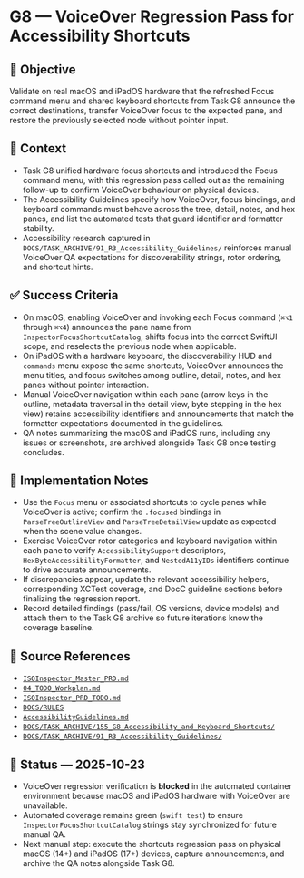 # G8 — VoiceOver Regression Pass for Accessibility Shortcuts

## 🎯 Objective

Validate on real macOS and iPadOS hardware that the refreshed Focus command menu and shared keyboard shortcuts from Task G8 announce the correct destinations, transfer VoiceOver focus to the expected pane, and restore the previously selected node without pointer input.

## 🧩 Context

- Task G8 unified hardware focus shortcuts and introduced the Focus command menu, with this regression pass called out as the remaining follow-up to confirm VoiceOver behaviour on physical devices.
- The Accessibility Guidelines specify how VoiceOver, focus bindings, and keyboard commands must behave across the tree, detail, notes, and hex panes, and list the automated tests that guard identifier and formatter stability.
- Accessibility research captured in `DOCS/TASK_ARCHIVE/91_R3_Accessibility_Guidelines/` reinforces manual VoiceOver QA expectations for discoverability strings, rotor ordering, and shortcut hints.

## ✅ Success Criteria

- On macOS, enabling VoiceOver and invoking each Focus command (`⌘⌥1` through `⌘⌥4`) announces the pane name from `InspectorFocusShortcutCatalog`, shifts focus into the correct SwiftUI scope, and reselects the previous node when applicable.
- On iPadOS with a hardware keyboard, the discoverability HUD and `commands` menu expose the same shortcuts, VoiceOver announces the menu titles, and focus switches among outline, detail, notes, and hex panes without pointer interaction.
- Manual VoiceOver navigation within each pane (arrow keys in the outline, metadata traversal in the detail view, byte stepping in the hex view) retains accessibility identifiers and announcements that match the formatter expectations documented in the guidelines.
- QA notes summarizing the macOS and iPadOS runs, including any issues or screenshots, are archived alongside Task G8 once testing concludes.

## 🔧 Implementation Notes

- Use the `Focus` menu or associated shortcuts to cycle panes while VoiceOver is active; confirm the `.focused` bindings in `ParseTreeOutlineView` and `ParseTreeDetailView` update as expected when the scene value changes.
- Exercise VoiceOver rotor categories and keyboard navigation within each pane to verify `AccessibilitySupport` descriptors, `HexByteAccessibilityFormatter`, and `NestedA11yIDs` identifiers continue to drive accurate announcements.
- If discrepancies appear, update the relevant accessibility helpers, corresponding XCTest coverage, and DocC guideline sections before finalizing the regression report.
- Record detailed findings (pass/fail, OS versions, device models) and attach them to the Task G8 archive so future iterations know the coverage baseline.

## 🧠 Source References

- [`ISOInspector_Master_PRD.md`](../AI/ISOViewer/ISOInspector_PRD_Full/ISOInspector_Master_PRD.md)
- [`04_TODO_Workplan.md`](../AI/ISOInspector_Execution_Guide/04_TODO_Workplan.md)
- [`ISOInspector_PRD_TODO.md`](../AI/ISOViewer/ISOInspector_PRD_TODO.md)
- [`DOCS/RULES`](../RULES)
- [`AccessibilityGuidelines.md`](../../Documentation/ISOInspector.docc/Guides/AccessibilityGuidelines.md)
- [`DOCS/TASK_ARCHIVE/155_G8_Accessibility_and_Keyboard_Shortcuts/`](../TASK_ARCHIVE/155_G8_Accessibility_and_Keyboard_Shortcuts)
- [`DOCS/TASK_ARCHIVE/91_R3_Accessibility_Guidelines/`](../TASK_ARCHIVE/91_R3_Accessibility_Guidelines)

## 🚧 Status — 2025-10-23

- VoiceOver regression verification is **blocked** in the automated container environment because macOS and iPadOS hardware with VoiceOver are unavailable.
- Automated coverage remains green (`swift test`) to ensure `InspectorFocusShortcutCatalog` strings stay synchronized for future manual QA.
- Next manual step: execute the shortcuts regression pass on physical macOS (14+) and iPadOS (17+) devices, capture announcements, and archive the QA notes alongside Task G8.
